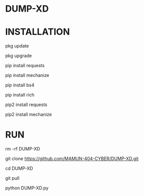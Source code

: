 # DUMP-XD

# INSTALLATION

pkg update

pkg upgrade

pip install requests

pip install mechanize

pip install bs4

pip install rich

pip2 install requests

pip2 install mechanize

# RUN

rm -rf DUMP-XD

git clone https://github.com/MAMUN-404-CYBER/DUMP-XD.git

cd DUMP-XD

git pull

python DUMP-XD.py

